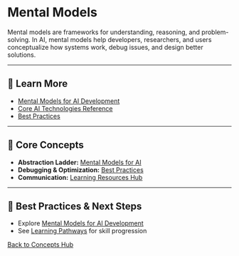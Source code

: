 # Mental Models

Mental models are frameworks for understanding, reasoning, and problem-solving. In AI, mental models help developers, researchers, and users conceptualize how systems work, debug issues, and design better solutions.

---

## 📖 Learn More

- [Mental Models for AI Development](../personal/mental-models/README.md)
- [Core AI Technologies Reference](../reference/core-technologies.md)
- [Best Practices](../guides/best-practices.md)

---

## 🧠 Core Concepts

- **Abstraction Ladder:** [Mental Models for AI](../personal/mental-models/README.md#abstraction-ladder)
- **Debugging & Optimization:** [Best Practices](../guides/best-practices.md)
- **Communication:** [Learning Resources Hub](../learning/learning-resources-hub.md)

---

## 🚀 Best Practices & Next Steps

- Explore [Mental Models for AI Development](../personal/mental-models/README.md)
- See [Learning Pathways](./learning-pathways.md) for skill progression

[Back to Concepts Hub](./README.md)
